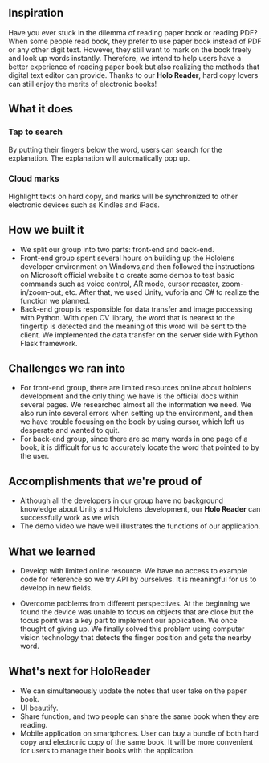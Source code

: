 ## Inspiration

Have you ever stuck in the dilemma of reading paper book or reading PDF? When some people read book, they prefer to use paper book instead of PDF or any other digit text. However, they still want to mark on the book freely and look up words instantly. Therefore, we intend to help users have a better experience of reading paper book but also realizing the methods that digital text editor can provide. Thanks to our **Holo Reader**, hard copy lovers can still enjoy the merits of electronic books!

 
## What it does

### Tap to search
By putting their fingers below the word, users can search for the explanation. The explanation will automatically pop up. 

### Cloud marks
Highlight texts on hard copy, and marks will be synchronized to other electronic devices such as Kindles and iPads.
 

## How we built it
- We split our group into two parts: front-end and back-end.
- Front-end group spent several hours on building up the Hololens developer environment on Windows,and then followed the instructions on Microsoft official website t o create some demos to test basic commands such as voice control, AR mode, cursor recaster, zoom-in/zoom-out, etc. After that, we used Unity, vuforia and C# to realize the function we planned.
- Back-end group is responsible for data transfer and image processing with Python. With open CV library, the word that is nearest to the fingertip is detected and the meaning of this word will be sent to the client. We implemented the data transfer on the server side with Python Flask framework. 


 

## Challenges we ran into
- For front-end group, there are limited resources online about hololens development and the only thing we have is the official docs within several pages. We researched almost all the information we need. We also run into several errors when setting up the environment, and then we have trouble focusing on the book by using cursor, which left us desperate and wanted to quit.
- For back-end group, since there are so many words in one page of a book, it is difficult for us to accurately locate the word that pointed to by the user. 

 


## Accomplishments that we're proud of
- Although all the developers in our group have no background knowledge about Unity and Hololens development, our **Holo Reader** can successfully work as we wish.
- The demo video we have well illustrates the functions of our application.
 

 

 

## What we learned
- Develop with limited online resource. We have no access to example code for reference so we try API by ourselves. It is meaningful for us to develop in new fields.
 
- Overcome problems from different perspectives. At the beginning we found the device was unable to focus on objects that are close but the focus point was a key part to implement our application. We once thought of giving up. We finally solved this problem using computer vision technology that detects the finger position and gets the nearby word. 
 

 

## What's next for HoloReader
- We can simultaneously update the notes that user take on the paper book.
- UI beautify.
- Share function, and two people can share the same book when they are reading.
- Mobile application on smartphones. User can buy a bundle of both hard copy and electronic copy of the same book. It will be more convenient for users to manage their books with the application.
